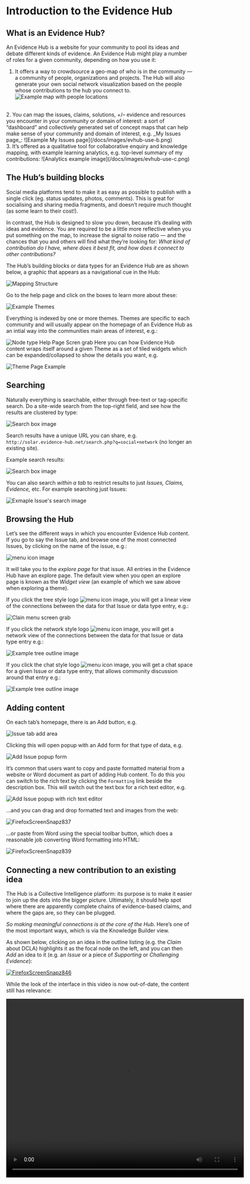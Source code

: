 # Introduction to the Evidence Hub

## What is an Evidence Hub?

An Evidence Hub is a website for your community to pool its ideas and debate different kinds of evidence. An Evidence Hub might play a number of roles for a given community, depending on how you use it:

1.  It offers a way to crowdsource a geo-map of who is in the community — a community of people, organizations and projects. The Hub will also generate your own social network visualization based on the people whose contributions to the hub you connect to.  
    ![Example map with people locations](/docs/images/evhub-use-a.png)
<br />
2.  You can map the issues, claims, solutions, +/– evidence and resources you encounter in your community or domain of interest: a sort of “dashboard” and collectively generated set of concept maps that can help make sense of your community and domain of interest, e.g. _My Issues page_:  
    ![Example My Issues page](/docs/images/evhub-use-b.png)
<br />
3.  It’s offered as a qualitative tool for collaborative enquiry and knowledge mapping, with example learning analytics, e.g. top-level summary of my contributions:  
    ![Analytics example image](/docs/images/evhub-use-c.png)

## The Hub’s building blocks

Social media platforms tend to make it as easy as possible to publish with a single click (eg. status updates, photos, comments). This is great for socialising and sharing media fragments, and doesn’t require much thought (as some learn to their cost!).

In contrast, the Hub is designed to slow you down, because it’s dealing with ideas and evidence. You are required to be a little more reflective when you put something on the map, to increase the signal to noise ratio — and the chances that you and others will find what they’re looking for: _What kind of contribution do I have, where does it best fit, and how does it connect to other contributions?_

The Hub’s building blocks or data types for an Evidence Hub are as shown below, a graphic that appears as a navigational cue in the Hub:

![Mapping Structure](/docs/images/evhub-use-d.png)

Go to the help page and click on the boxes to learn more about these:

![Example Themes](/docs/images/evhub-use-e.png)

Everything is indexed by one or more themes. Themes are specific to each community and will usually appear on the homepage of an Evidence Hub as an intial way into the communities main areas of interest, e.g.:

![Node type Help Page Scren grab](/docs/images/evhub-use-f.png)
Here you can how Evidence Hub content wraps itself around a given Theme as a set of tiled widgets which can be expanded/collapsed to show the details you want, e.g.

![Theme Page Example](/docs/images/evhub-use-g.png)

## Searching

Naturally everything is searchable, either through free-text or tag-specific search. Do a site-wide search from the top-right field, and see how the results are clustered by type:

![Search box image](/docs/images/evhub-use-h.png)

Search results have a unique URL you can share, e.g. `http://solar.evidence-hub.net/search.php?q=social+network` (no longer an existing site). 

Example search results:

![Search box image](/docs/images/evhub-use-h2.png)

You can also search _within a tab_ to restrict results to just _Issues, Claims, Evidence,_ etc. For example searching just Issues:

![Exmaple Issue's search image](/docs/images/evhub-use-i.png)

## Browsing the Hub

Let’s see the different ways in which you encounter Evidence Hub content. If you go to say the Issue tab, and browse one of the most connected Issues, by clicking on the name of the issue, e.g.:

![menu icon image](/docs/images/evhub-use-k.png) 

It will take you to the _explore page_ for that issue. All entries in the Evidence Hub have an explore page. The default view when you open an explore page is known as the _Widget view_ (an example of which we saw above when exploring a theme). 

If you click the tree style logo ![menu icon image](/docs/images/evhub-use-k1.png), you will get a linear view of the connections between the data for that Issue or data type entry, e.g.:

![Clain menu screen grab](/docs/images/evhub-use-l.png)

If you click the network style logo ![menu icon image](/docs/images/evhub-use-l0.png), you will get a network view of the connections between the data for that Issue or data type entry e.g.:

![Example tree outline image](/docs/images/evhub-use-l2.png)

If you click the chat style logo ![menu icon image](/docs/images/evhub-use-m1.png), you will get a chat space for a given Issue or data type entry, that allows community discussion around that entry e.g.:

![Example tree outline image](/docs/images/evhub-use-m.png)

## Adding content

On each tab’s homepage, there is an Add button, e.g.

![Issue tab add area](/docs/images/evhub-use-n.png)

Clicking this will open popup with an Add form for that type of data, e.g.

![Add Issue popup form](/docs/images/evhub-use-o.png)

It’s common that users want to copy and paste formatted material from a website or Word document as part of adding Hub content. To do this you can switch to the rich text by clicking the `Formatting` link beside the description box. This will switch out the text box for a rich text editor, e.g.

![Add Issue popup with rich text editor](/docs/images/evhub-use-p.png)

…and you can drag and drop formatted text and images from the web:

![FirefoxScreenSnapz837](https://evidence-hub.net/evhub-data/uploads/2013/02/FirefoxScreenSnapz837.png)

…or paste from Word using the special toolbar button, which does a reasonable job converting Word formatting into HTML:

![FirefoxScreenSnapz839](https://evidence-hub.net/evhub-data/uploads/2013/02/FirefoxScreenSnapz839.png)

## Connecting a new contribution to an existing idea

The Hub is a Collective Intelligence platform: its purpose is to make it easier to join up the dots into the bigger picture. Ultimately, it should help spot where there are apparently complete chains of evidence-based claims, and where the gaps are, so they can be plugged.

_So making meaningful connections is at the core of the Hub._ Here’s one of the most important ways, which is via the Knowledge Builder view.

As shown below, clicking on an idea in the outline listing (e.g. the _Claim_ about DCLA) highlights it as the focal node on the left, and you can then _Add_ an idea to it (e.g. an _Issue_ or a piece of _Supporting_ or _Challenging Evidence_):

[![FirefoxScreenSnapz846](https://evidence-hub.net/evhub-data/uploads/2013/02/FirefoxScreenSnapz846.png)](http://solar.evidence-hub.net/explore.php?id=137108254760577525001361476385#linear)



While the look of the interface in this video is now out-of-date, the content still has relevance:

<video src="https://www.youtube.com/watch?v=0fB2Kd2La8g" width="640" height="480" controls></video>

